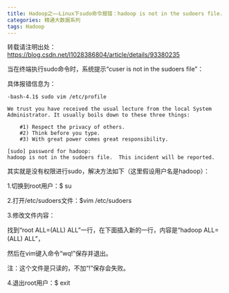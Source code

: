 ```yaml
---
title: Hadoop之——Linux下sudo命令报错：hadoop is not in the sudoers file. This incident will be reported.
categories: 精通大数据系列
tags: Hadoop
---
```

转载请注明出处：https://blog.csdn.net/l1028386804/article/details/93380235

当在终端执行sudo命令时，系统提示“cuser is not in the sudoers file”：

具体报错信息为：

    
    
    -bash-4.1$ sudo vim /etc/profile
    
    We trust you have received the usual lecture from the local System
    Administrator. It usually boils down to these three things:
    
        #1) Respect the privacy of others.
        #2) Think before you type.
        #3) With great power comes great responsibility.
    
    [sudo] password for hadoop: 
    hadoop is not in the sudoers file.  This incident will be reported.

其实就是没有权限进行sudo，解决方法如下（这里假设用户名是hadoop）：

1.切换到root用户：$ su

2.打开/etc/sudoers文件：$vim /etc/sudoers

3.修改文件内容：

找到“root ALL=(ALL) ALL”一行，在下面插入新的一行，内容是“hadoop ALL=(ALL) ALL”，

然后在vim键入命令“wq!”保存并退出。

注：这个文件是只读的，不加“!”保存会失败。

4.退出root用户：$ exit

